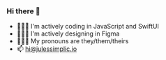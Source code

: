 ### Hi there 👋
- 🧑🏽‍💻 I'm actively coding in JavaScript and SwiftUI
- 🧑🏽‍💻 I'm actively designing in Figma 
- 💁🏽‍♂️ My pronouns are they/them/theirs
- 📫 hi@julessimplic.io

<!--
**jsimplicio/jsimplicio** is a ✨ _special_ ✨ repository because its `README.md` (this file) appears on your GitHub profile.

Here are some ideas to get you started:

- 🔭 I’m currently working on ...
- 🌱 I’m currently learning ...
- 👯 I’m looking to collaborate on ...
- 🤔 I’m looking for help with ...
- 💬 Ask me about ...
- 📫 How to reach me: ...
- 😄 Pronouns: ...
- ⚡ Fun fact: ...
-->
